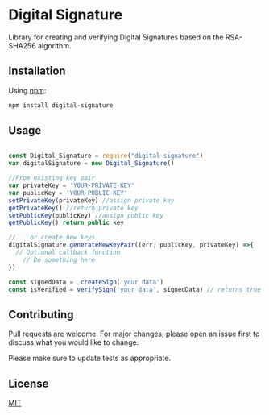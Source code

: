 # Digital Signature

Library for creating and verifying Digital Signatures based on the RSA-SHA256 algorithm.

## Installation

Using [npm](https://www.npmjs.com/):

```bash
npm install digital-signature
```

## Usage

```javascript

const Digital_Signature = require("digital-signature")
var digitalSignature = new Digital_Signature()

//From existing key pair
var privateKey = 'YOUR-PRIVATE-KEY'
var publicKey = 'YOUR-PUBLIC-KEY'
setPrivateKey(privateKey) //assign private key
getPrivateKey() //return private key
setPublicKey(publicKey) //assign public key
getPublicKey() return public key

//... or create new keys
digitalSignature.generateNewKeyPair((err, publicKey, privateKey) =>{
  // Optional callback function
    // Do something here
})

const signedData =  createSign('your data')
const isVerified = verifySign('your data', signedData) // returns true if valid
```

## Contributing
Pull requests are welcome. For major changes, please open an issue first to discuss what you would like to change.

Please make sure to update tests as appropriate.

## License
[MIT](https://choosealicense.com/licenses/mit/)